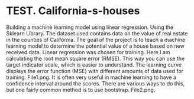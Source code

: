 # TEST. California-s-houses
Building a machine learning model using linear regression. Using the Sklearn Library.
The dataset used contains data on the value of real estate in the counties of California.
The goal of the project is to teach a machine learning model to determine the potential value of a house based on new received data.
Linear regression was chosen for training.
Here I am calculating the root mean square error (RMSE). This way you can use the target indicator scale, which is easier to understand.
The learning curve displays the error function (MSE) with different amounts of data used for training. File1.png.
It is often very useful in machine learning to have a confidence interval around the scores. 
There are various ways to do this, but one fairly common method is to use bootstrap. File2.png.
